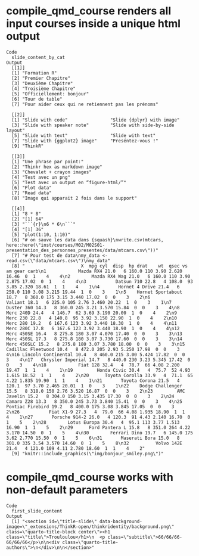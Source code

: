 # compile_qmd_course renders all input courses inside a unique html output

    Code
      slide_content_by_cat
    Output
      [[1]]
      [1] "Formation R"                                      
      [2] "Premier Chapitre"                                 
      [3] "Deuxième Chapitre"                                
      [4] "Troisième Chapitre"                               
      [5] "Officiellement: bonjour"                          
      [6] "Tour de table"                                    
      [7] "Pour aider ceux qui ne retiennent pas les prénoms"
      
      [[2]]
      [1] "Slide with code"                "Slide {dplyr} with image"      
      [3] "Slide with speaker note"        "Slide with side-by-side layout"
      [5] "Slide with text"                "Slide with text"               
      [7] "Slide with {ggplot2} image"     "Preséntez-vous !"              
      [9] "ThinkR"                        
      
      [[3]]
      [1] "Une phrase par point:"                    
      [2] "Thinkr hex as markdown image"             
      [3] "Chevalet + crayon images"                 
      [4] "Test avec un png"                         
      [5] "Test avec un output en “figure-html/”"    
      [6] "Plot data"                                
      [7] "Read data"                                
      [8] "Image qui apparait 2 fois dans le support"
      
      [[4]]
      [1] "8 * 8"                                                                                                                                                                                                                                                                                                                                                                                                                                                                                                                                                                                                                                                                                                                                                                                                                                                                                                                                                                                                                                                                                                                                                                                                                                                                                                                                                                                                                                                                                                                                                                                                                                                                                                                                                                                                                                                                                                                                                                                                                                                                                                                                                                                                                                                                                                                                                                                                                                                                                                                                                                                                     
      [2] "[1] 64"                                                                                                                                                                                                                                                                                                                                                                                                                                                                                                                                                                                                                                                                                                                                                                                                                                                                                                                                                                                                                                                                                                                                                                                                                                                                                                                                                                                                                                                                                                                                                                                                                                                                                                                                                                                                                                                                                                                                                                                                                                                                                                                                                                                                                                                                                                                                                                                                                                                                                                                                                                                                    
      [3] "```{r}\n6 * 6\n```"                                                                                                                                                                                                                                                                                                                                                                                                                                                                                                                                                                                                                                                                                                                                                                                                                                                                                                                                                                                                                                                                                                                                                                                                                                                                                                                                                                                                                                                                                                                                                                                                                                                                                                                                                                                                                                                                                                                                                                                                                                                                                                                                                                                                                                                                                                                                                                                                                                                                                                                                                                                        
      [4] "[1] 36"                                                                                                                                                                                                                                                                                                                                                                                                                                                                                                                                                                                                                                                                                                                                                                                                                                                                                                                                                                                                                                                                                                                                                                                                                                                                                                                                                                                                                                                                                                                                                                                                                                                                                                                                                                                                                                                                                                                                                                                                                                                                                                                                                                                                                                                                                                                                                                                                                                                                                                                                                                                                    
      [5] "plot(1:10, 1:10)"                                                                                                                                                                                                                                                                                                                                                                                                                                                                                                                                                                                                                                                                                                                                                                                                                                                                                                                                                                                                                                                                                                                                                                                                                                                                                                                                                                                                                                                                                                                                                                                                                                                                                                                                                                                                                                                                                                                                                                                                                                                                                                                                                                                                                                                                                                                                                                                                                                                                                                                                                                                          
      [6] "# on sauve les data dans {squash}\nwrite.csv(mtcars, here::here(\"inst/courses/M02/M02S01-presentation_des_personnes_presentes/data/mtcars.csv\"))"                                                                                                                                                                                                                                                                                                                                                                                                                                                                                                                                                                                                                                                                                                                                                                                                                                                                                                                                                                                                                                                                                                                                                                                                                                                                                                                                                                                                                                                                                                                                                                                                                                                                                                                                                                                                                                                                                                                                                                                                                                                                                                                                                                                                                                                                                                                                                                                                                                                        
      [7] "# Pour test de data\nmy_data <- read.csv(\"data/mtcars.csv\")\nmy_data"                                                                                                                                                                                                                                                                                                                                                                                                                                                                                                                                                                                                                                                                                                                                                                                                                                                                                                                                                                                                                                                                                                                                                                                                                                                                                                                                                                                                                                                                                                                                                                                                                                                                                                                                                                                                                                                                                                                                                                                                                                                                                                                                                                                                                                                                                                                                                                                                                                                                                                                                    
      [8] "                     X  mpg cyl  disp  hp drat    wt  qsec vs am gear carb\n1            Mazda RX4 21.0   6 160.0 110 3.90 2.620 16.46  0  1    4    4\n2        Mazda RX4 Wag 21.0   6 160.0 110 3.90 2.875 17.02  0  1    4    4\n3           Datsun 710 22.8   4 108.0  93 3.85 2.320 18.61  1  1    4    1\n4       Hornet 4 Drive 21.4   6 258.0 110 3.08 3.215 19.44  1  0    3    1\n5    Hornet Sportabout 18.7   8 360.0 175 3.15 3.440 17.02  0  0    3    2\n6              Valiant 18.1   6 225.0 105 2.76 3.460 20.22  1  0    3    1\n7           Duster 360 14.3   8 360.0 245 3.21 3.570 15.84  0  0    3    4\n8            Merc 240D 24.4   4 146.7  62 3.69 3.190 20.00  1  0    4    2\n9             Merc 230 22.8   4 140.8  95 3.92 3.150 22.90  1  0    4    2\n10            Merc 280 19.2   6 167.6 123 3.92 3.440 18.30  1  0    4    4\n11           Merc 280C 17.8   6 167.6 123 3.92 3.440 18.90  1  0    4    4\n12          Merc 450SE 16.4   8 275.8 180 3.07 4.070 17.40  0  0    3    3\n13          Merc 450SL 17.3   8 275.8 180 3.07 3.730 17.60  0  0    3    3\n14         Merc 450SLC 15.2   8 275.8 180 3.07 3.780 18.00  0  0    3    3\n15  Cadillac Fleetwood 10.4   8 472.0 205 2.93 5.250 17.98  0  0    3    4\n16 Lincoln Continental 10.4   8 460.0 215 3.00 5.424 17.82  0  0    3    4\n17   Chrysler Imperial 14.7   8 440.0 230 3.23 5.345 17.42  0  0    3    4\n18            Fiat 128 32.4   4  78.7  66 4.08 2.200 19.47  1  1    4    1\n19         Honda Civic 30.4   4  75.7  52 4.93 1.615 18.52  1  1    4    2\n20      Toyota Corolla 33.9   4  71.1  65 4.22 1.835 19.90  1  1    4    1\n21       Toyota Corona 21.5   4 120.1  97 3.70 2.465 20.01  1  0    3    1\n22    Dodge Challenger 15.5   8 318.0 150 2.76 3.520 16.87  0  0    3    2\n23         AMC Javelin 15.2   8 304.0 150 3.15 3.435 17.30  0  0    3    2\n24          Camaro Z28 13.3   8 350.0 245 3.73 3.840 15.41  0  0    3    4\n25    Pontiac Firebird 19.2   8 400.0 175 3.08 3.845 17.05  0  0    3    2\n26           Fiat X1-9 27.3   4  79.0  66 4.08 1.935 18.90  1  1    4    1\n27       Porsche 914-2 26.0   4 120.3  91 4.43 2.140 16.70  0  1    5    2\n28        Lotus Europa 30.4   4  95.1 113 3.77 1.513 16.90  1  1    5    2\n29      Ford Pantera L 15.8   8 351.0 264 4.22 3.170 14.50  0  1    5    4\n30        Ferrari Dino 19.7   6 145.0 175 3.62 2.770 15.50  0  1    5    6\n31       Maserati Bora 15.0   8 301.0 335 3.54 3.570 14.60  0  1    5    8\n32          Volvo 142E 21.4   4 121.0 109 4.11 2.780 18.60  1  1    4    2"
      [9] "knitr::include_graphics(\"img/bonjour_smiley.png\")"                                                                                                                                                                                                                                                                                                                                                                                                                                                                                                                                                                                                                                                                                                                                                                                                                                                                                                                                                                                                                                                                                                                                                                                                                                                                                                                                                                                                                                                                                                                                                                                                                                                                                                                                                                                                                                                                                                                                                                                                                                                                                                                                                                                                                                                                                                                                                                                                                                                                                                                                                       
      

# compile_qmd_course works with non-default parameters

    Code
      first_slide_content
    Output
      [1] "<section id=\"title-slide\" data-background-image=\"_extensions/ThinkR-open/thinkridentity/background.png\" class=\"quarto-title-block center\"><h1 class=\"title\">Trouloulou</h1>\n  <p class=\"subtitle\">66/66/66-66/66/66</p>\n\n<div class=\"quarto-title-authors\">\n</div>\n\n</section>"


